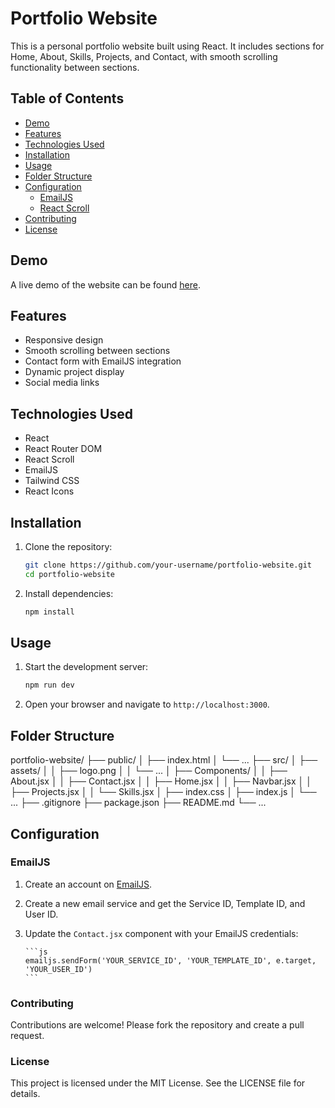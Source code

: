 # Portfolio Website

This is a personal portfolio website built using React. It includes sections for Home, About, Skills, Projects, and Contact, with smooth scrolling functionality between sections.

## Table of Contents

- [Demo](#demo)
- [Features](#features)
- [Technologies Used](#technologies-used)
- [Installation](#installation)
- [Usage](#usage)
- [Folder Structure](#folder-structure)
- [Configuration](#configuration)
  - [EmailJS](#emailjs)
  - [React Scroll](#react-scroll)
- [Contributing](#contributing)
- [License](#license)

## Demo

A live demo of the website can be found [here](https://your-live-demo-link.com).

## Features

- Responsive design
- Smooth scrolling between sections
- Contact form with EmailJS integration
- Dynamic project display
- Social media links

## Technologies Used

- React
- React Router DOM
- React Scroll
- EmailJS
- Tailwind CSS
- React Icons

## Installation

1. Clone the repository:

   ```bash
   git clone https://github.com/your-username/portfolio-website.git
   cd portfolio-website
   ```

2. Install dependencies:

   ```bash
   npm install
   ```

## Usage

1. Start the development server:

   ```bash
   npm run dev
   ```

2. Open your browser and navigate to `http://localhost:3000`.

## Folder Structure

portfolio-website/
├── public/
│ ├── index.html
│ └── ...
├── src/
│ ├── assets/
│ │ ├── logo.png
│ │ └── ...
│ ├── Components/
│ │ ├── About.jsx
│ │ ├── Contact.jsx
│ │ ├── Home.jsx
│ │ ├── Navbar.jsx
│ │ ├── Projects.jsx
│ │ └── Skills.jsx
│ ├── index.css
│ ├── index.js
│ └── ...
├── .gitignore
├── package.json
├── README.md
└── ...

## Configuration

### EmailJS

1.  Create an account on [EmailJS](https://www.emailjs.com/).
2.  Create a new email service and get the Service ID, Template ID, and User ID.
3.  Update the `Contact.jsx` component with your EmailJS credentials:

        ```js
        emailjs.sendForm('YOUR_SERVICE_ID', 'YOUR_TEMPLATE_ID', e.target, 'YOUR_USER_ID')
        ```

### Contributing

Contributions are welcome! Please fork the repository and create a pull request.

### License

This project is licensed under the MIT License. See the LICENSE file for details.
